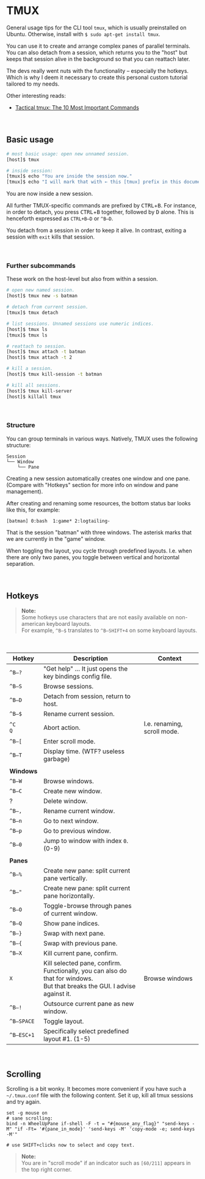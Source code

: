 
# TMUX

General usage tips for the CLI tool `tmux`, which is usually preinstalled on Ubuntu. Otherwise, install with `$ sudo apt-get install tmux`.

You can use it to create and arrange complex panes of parallel terminals. You can also detach from a session, which returns you to the "host" but keeps that session alive in the background so that you can reattach later.

The devs really went nuts with the functionality – especially the hotkeys. Which is why I deem it necessary to create this personal custom tutorial tailored to my needs.

Other interesting reads:

* [Tactical tmux: The 10 Most Important Commands](https://danielmiessler.com/p/tmux/)


　​

## Basic usage

```bash
# most basic usage: open new unnamed session.
[host]$ tmux

# inside session:
[tmux]$ echo "You are inside the session now."
[tmux]$ echo "I will mark that with ← this [tmux] prefix in this documentation."
```

You are now inside a new session.

All further TMUX-specific commands are prefixed by <kbd>CTRL</kbd>+<kbd>B</kbd>. For instance, in order to detach, you press <kbd>CTRL</kbd>+<kbd>B</kbd> together, followed by <kbd>D</kbd> alone. This is henceforth expressed as `CTRL+B—D` or `^B—D`.

You detach from a session in order to keep it alive. In contrast, exiting a session with `exit` kills that session.


　​

### Further subcommands

These work on the host-level but also from within a session.

```bash
# open new named session.
[host]$ tmux new -s batman

# detach from current session.
[tmux]$ tmux detach

# list sessions. Unnamed sessions use numeric indices.
[host]$ tmux ls
[tmux]$ tmux ls

# reattach to session.
[host]$ tmux attach -t batman
[host]$ tmux attach -t 2

# kill a session.
[host]$ tmux kill-session -t batman

# kill all sessions.
[host]$ tmux kill-server
[host]$ killall tmux
```


　​

### Structure

You can group terminals in various ways. Natively, TMUX uses the following structure:

```
Session
└── Window
    └── Pane
```

Creating a new session automatically creates one window and one pane. (Compare with "Hotkeys" section for more info on window and pane management).

After creating and renaming some resources, the bottom status bar looks like this, for example:

```
[batman] 0:bash  1:game* 2:logtailing-
```

That is the session "batman" with three windows. The asterisk marks that we are currently in the "game" window.

When toggling the layout, you cycle through predefined layouts. I.e. when there are only two panes, you toggle between vertical and horizontal separation.


　​

## Hotkeys

> **Note:** <br />
> Some hotkeys use characters that are not easily available on non-american keyboard layouts. <br />
> For example, `^B—$` translates to `^B—SHIFT+4` on some keyboard layouts.


　​

Hotkey | Description | Context
-------|-------------|--------
`^B—?` | "Get help" … It just opens the key bindings config file. |
`^B—S` | Browse sessions. |
`^B—D` | Detach from session, return to host. |
`^B—$` | Rename current session. |
`^C` <br /> `Q` | Abort action. | I.e. renaming, scroll mode.
`^B—[` | Enter scroll mode. |
`^B—T` | Display time. (WTF? useless garbage) |
||
**Windows** ||
`^B—W` | Browse windows. |
`^B—C` | Create new window. |
? | Delete window. |
`^B—,` | Rename current window. |
`^B—n` | Go to next window. |
`^B—p` | Go to previous window. |
`^B—0` | Jump to window with index `0`. (0-9) |
||
**Panes** ||
`^B—%` | Create new pane: split current pane vertically. |
`^B—"` | Create new pane: split current pane horizontally. |
`^B—O` | Toggle-browse through panes of current window. |
`^B—Q` | Show pane indices. |
`^B—}` | Swap with next pane. |
`^B—{` | Swap with previous pane. |
`^B—X` | Kill current pane, confirm. |
`X` | Kill selected pane, confirm. <br /> Functionally, you can also do that for windows. <br /> But that breaks the GUI. I advise against it. | Browse windows
`^B—!` | Outsource current pane as new window. |
`^B—SPACE` | Toggle layout. |
`^B—ESC+1` | Specifically select predefined layout #1. (1-5) |


　​

## Scrolling

Scrolling is a bit wonky. It becomes more convenient if you have such a `~/.tmux.conf` file with the following content. Set it up, kill all tmux sessions and try again.

```
set -g mouse on
# sane scrolling:
bind -n WheelUpPane if-shell -F -t = "#{mouse_any_flag}" "send-keys -M" "if -Ft= '#{pane_in_mode}' 'send-keys -M' 'copy-mode -e; send-keys -M'"

# use SHIFT+clicks now to select and copy text.

```

> **Note:** <br />
> You are in "scroll mode" if an indicator such as `[60/211]` appears in the top right corner.

